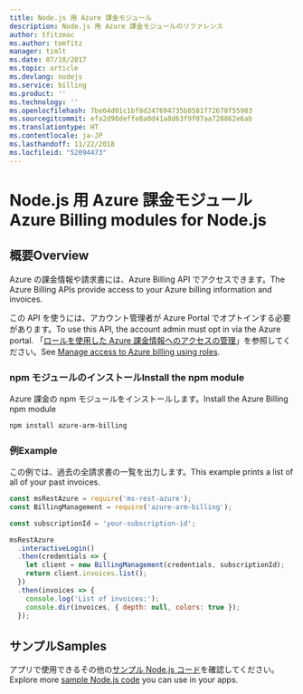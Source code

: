 ```yaml
---
title: Node.js 用 Azure 課金モジュール
description: Node.js 用 Azure 課金モジュールのリファレンス
author: tfitzmac
ms.author: tomfitz
manager: timlt
ms.date: 07/18/2017
ms.topic: article
ms.devlang: nodejs
ms.service: billing
ms.product: ''
ms.technology: ''
ms.openlocfilehash: 7be64d01c1bf8d247694735b8581f72678f55983
ms.sourcegitcommit: efa2d98deffe8a0d41a8d63f9f07aa720862e6ab
ms.translationtype: HT
ms.contentlocale: ja-JP
ms.lasthandoff: 11/22/2018
ms.locfileid: "52094473"
---
```

# <a name="azure-billing-modules-for-nodejs"></a><span data-ttu-id="168a3-103">Node.js 用 Azure 課金モジュール</span><span class="sxs-lookup"><span data-stu-id="168a3-103">Azure Billing modules for Node.js</span></span>

## <a name="overview"></a><span data-ttu-id="168a3-104">概要</span><span class="sxs-lookup"><span data-stu-id="168a3-104">Overview</span></span>
<span data-ttu-id="168a3-105">Azure の課金情報や請求書には、Azure Billing API でアクセスできます。</span><span class="sxs-lookup"><span data-stu-id="168a3-105">The Azure Billing APIs provide access to your Azure billing information and invoices.</span></span>

<span data-ttu-id="168a3-106">この API を使うには、アカウント管理者が Azure Portal でオプトインする必要があります。</span><span class="sxs-lookup"><span data-stu-id="168a3-106">To use this API, the account admin must opt in via the Azure portal.</span></span> <span data-ttu-id="168a3-107">「[ロールを使用した Azure 課金情報へのアクセスの管理](https://docs.microsoft.com/azure/billing/billing-manage-access)」を参照してください。</span><span class="sxs-lookup"><span data-stu-id="168a3-107">See [Manage access to Azure billing using roles](https://docs.microsoft.com/azure/billing/billing-manage-access).</span></span>

### <a name="install-the-npm-module"></a><span data-ttu-id="168a3-108">npm モジュールのインストール</span><span class="sxs-lookup"><span data-stu-id="168a3-108">Install the npm module</span></span> 

<span data-ttu-id="168a3-109">Azure 課金の npm モジュールをインストールします。</span><span class="sxs-lookup"><span data-stu-id="168a3-109">Install the Azure Billing npm module</span></span> 

```bash
npm install azure-arm-billing
```
### <a name="example"></a><span data-ttu-id="168a3-110">例</span><span class="sxs-lookup"><span data-stu-id="168a3-110">Example</span></span> 
 
<span data-ttu-id="168a3-111">この例では、過去の全請求書の一覧を出力します。</span><span class="sxs-lookup"><span data-stu-id="168a3-111">This example prints a list of all of your past invoices.</span></span>
 
```javascript 
const msRestAzure = require('ms-rest-azure');
const BillingManagement = require('azure-arm-billing');

const subscriptionId = 'your-subscription-id';

msRestAzure
  .interactiveLogin()
  .then(credentials => {
    let client = new BillingManagement(credentials, subscriptionId);
    return client.invoices.list();
  })
  .then(invoices => {
    console.log('List of invoices:');
    console.dir(invoices, { depth: null, colors: true });
  });
``` 


## <a name="samples"></a><span data-ttu-id="168a3-112">サンプル</span><span class="sxs-lookup"><span data-stu-id="168a3-112">Samples</span></span>

<span data-ttu-id="168a3-113">アプリで使用できるその他の[サンプル Node.js コード](https://azure.microsoft.com/resources/samples/?platform=nodejs)を確認してください。</span><span class="sxs-lookup"><span data-stu-id="168a3-113">Explore more [sample Node.js code](https://azure.microsoft.com/resources/samples/?platform=nodejs) you can use in your apps.</span></span>
